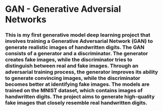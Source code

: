 # GAN - Generative Adversial Networks
### This is my first generative model deep learning project that involves training a Generative Adversarial Network (GAN) to generate realistic images of handwritten digits. The GAN consists of a generator and a discriminator. The generator creates fake images, while the discriminator tries to distinguish between real and fake images. Through an adversarial training process, the generator improves its ability to generate convincing images, while the discriminator becomes better at identifying fake images. The models are trained on the MNIST dataset, which contains images of handwritten digits. The project aims to generate high-quality fake images that closely resemble real handwritten digits.
